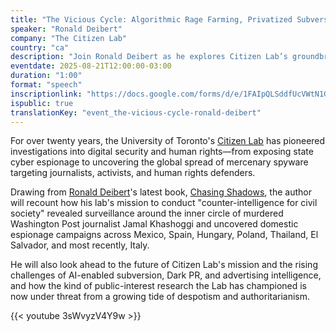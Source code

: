 ```yaml
---
title: "The Vicious Cycle: Algorithmic Rage Farming, Privatized Subversion, Chilling Effects and the Spread of Authoritarian Practices"
speaker: "Ronald Deibert"
company: "The Citizen Lab"
country: "ca"
description: "Join Ronald Deibert as he explores Citizen Lab’s groundbreaking work on digital security, surveillance, and human rights, drawing insights from his book Chasing Shadows."
eventdate: 2025-08-21T12:00:00-03:00
duration: "1:00"
format: "speech"
inscriptionlink: "https://docs.google.com/forms/d/e/1FAIpQLSddfUcVWtN1G3mVv4lQcMvQ6SFGKl0gqQQjz4rU0TvCrPB5QA/viewform"
ispublic: true
translationKey: "event_the-vicious-cycle-ronald-deibert"
---
```


For over twenty years, the University of Toronto's [Citizen Lab](https://citizenlab.ca/) has pioneered investigations into digital security and human rights—from exposing state cyber espionage to uncovering the global spread of mercenary spyware targeting journalists, activists, and human rights defenders.

Drawing from [Ronald Deibert](https://deibert.citizenlab.ca/)'s latest book, [Chasing Shadows](https://chasingshadowsbook.ca/), the author will recount how his lab's mission to conduct "counter-intelligence for civil society" revealed surveillance around the inner circle of murdered Washington Post journalist Jamal Khashoggi and uncovered domestic espionage campaigns across Mexico, Spain, Hungary, Poland, Thailand, El Salvador, and most recently, Italy.

He will also look ahead to the future of Citizen Lab's mission and the rising challenges of AI-enabled subversion, Dark PR, and advertising intelligence, and how the kind of public-interest research the Lab has championed is now under threat from a growing tide of despotism and authoritarianism.

{{< youtube 3sWvyzV4Y9w >}}
